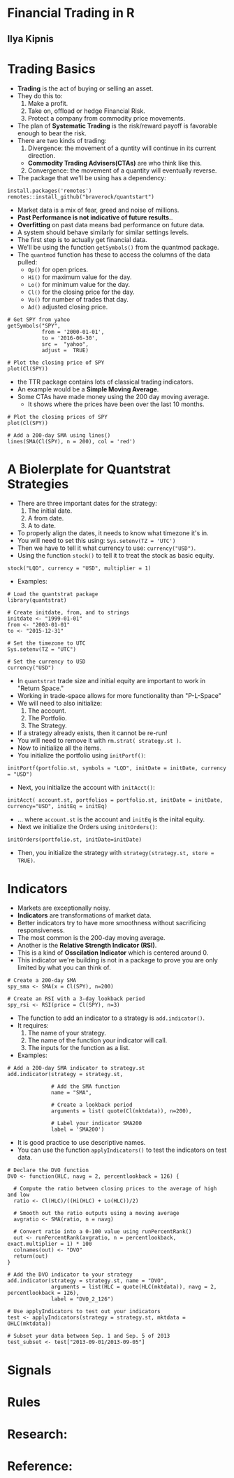 # Financial Trading in R
## Ilya Kipnis

# Trading Basics
- **Trading** is the act of buying or selling an asset.
- They do this to:
  1. Make a profit.
  2. Take on, offload or hedge Financial Risk.
  3. Protect a company from commodity price movements.
- The plan of **Systematic Trading** is the risk/reward payoff is favorable enough to bear the risk.
- There are two kinds of trading:
  1. Divergence: the movement of a quntity will continue in its current direction.
    * **Commodity Trading Advisers(CTAs)** are who think like this.
  2. Convergence: the movement of a quantity will eventually reverse.
- The package that we'll be using has a dependency:
```
install.packages('remotes')
remotes::install_github("braverock/quantstart")
```
- Market data is a mix of fear, greed and noise of millions.
- **Past Performance is not indicative of future results.**.
- **Overfitting** on past data means bad performance on future data.
- A system should behave similarly for similar settings levels.
- The first step is to actually get financial data.
- We'll be using the function `getSymbols()` from the quantmod package.
- The `quantmod` function has these to access the columns of the data pulled:
  * `Op()` for open prices.
  * `Hi()` for maximum value for the day.
  * `Lo()` for minimum value for the day.
  * `Cl()` for the closing price for the day.
  * `Vo()` for number of trades that day.
  * `Ad()` adjusted closing price.
```
# Get SPY from yahoo
getSymbols("SPY",
           from = '2000-01-01',
           to = '2016-06-30',
           src =  "yahoo",
           adjust =  TRUE)

# Plot the closing price of SPY
plot(Cl(SPY))
```
- the TTR package contains lots of classical trading indicators.
- An example would be a **Simple Moving Average**.
- Some CTAs have made money using the 200 day moving average.
  * It shows where the prices have been over the last 10 months.
```
# Plot the closing prices of SPY
plot(Cl(SPY))

# Add a 200-day SMA using lines()
lines(SMA(Cl(SPY), n = 200), col = 'red')
```


# A Biolerplate for Quantstrat Strategies
- There are three important dates for the strategy:
  1. The initial date.
  2. A from date.
  3. A to date.
- To properly align the dates, it needs to know what timezone it's in.
- You will need to set this using: `Sys.setenv(TZ = 'UTC')`
- Then we have to tell it what currency to use: `currency("USD")`.
- Using the function `stock()` to tell it to treat the stock as basic equity.
```
stock("LQD", currency = "USD", multiplier = 1)
```
- Examples:
```
# Load the quantstrat package
library(quantstrat)

# Create initdate, from, and to strings
initdate <- "1999-01-01"
from <- "2003-01-01"
to <- "2015-12-31"

# Set the timezone to UTC
Sys.setenv(TZ = "UTC")

# Set the currency to USD
currency("USD")
```
- In `quantstrat` trade size and initial equity are important to work in "Return Space."
- Working in trade-space allows for more functionality than "P-L-Space"
- We will need to also initialize:
  1. The account.
  2. The Portfolio.
  3. The Strategy.
- If a strategy already exists, then it cannot be re-run!
- You will need to remove it with `rm.strat( strategy.st )`.
- Now to initialize all the items.
- You initialize the portfolio using `initPortf()`:
```
initPortf(portfolio.st, symbols = "LQD", initDate = initDate, currency = "USD")

```
- Next, you initialize the account with `initAcct()`:
```
initAcct( account.st, portfolios = portfolio.st, initDate = initDate, currency="USD", initEq = initEq)
```
- ... where `account.st` is the account and `initEq` is the inital equity.
- Next we initialize the Orders using `initOrders()`:
```
initOrders(portfolio.st, initDate=initDate)
```
- Then, you initialize the strategy with `strategy(strategy.st, store = TRUE)`.


# Indicators
- Markets are exceptionally noisy.
- **Indicators** are transformations of market data.
- Better indicators try to have more smoothness without sacrificing responsiveness.
- The most common is the 200-day moving average.
- Another is the **Relative Strength Indicator (RSI)**.
- This is a kind of **Osscilation Indicator** which is centered around 0.
- This indicator we're building is not in a package to prove you are only limited by what you can think of.
```
# Create a 200-day SMA
spy_sma <- SMA(x = Cl(SPY), n=200)

# Create an RSI with a 3-day lookback period
spy_rsi <- RSI(price = Cl(SPY), n=3)
```
- The function to add an indicator to a strategy is `add.indicator()`.
- It requires:
  1. The name of your strategy.
  2. The name of  the function your indicator will call.
  3. The inputs for the function as a list.
- Examples:
```
# Add a 200-day SMA indicator to strategy.st
add.indicator(strategy = strategy.st,

              # Add the SMA function
              name = "SMA",

              # Create a lookback period
              arguments = list( quote(Cl(mktdata)), n=200),

              # Label your indicator SMA200
              label = 'SMA200')
```            
- It is good practice to use descriptive names.
- You can use the function `applyIndicators()` to test the indicators on test data.
```
# Declare the DVO function
DVO <- function(HLC, navg = 2, percentlookback = 126) {

  # Compute the ratio between closing prices to the average of high and low
  ratio <- Cl(HLC)/((Hi(HLC) + Lo(HLC))/2)

  # Smooth out the ratio outputs using a moving average
  avgratio <- SMA(ratio, n = navg)

  # Convert ratio into a 0-100 value using runPercentRank()
  out <- runPercentRank(avgratio, n = percentlookback, exact.multiplier = 1) * 100
  colnames(out) <- "DVO"
  return(out)
}

# Add the DVO indicator to your strategy
add.indicator(strategy = strategy.st, name = "DVO",
              arguments = list(HLC = quote(HLC(mktdata)), navg = 2, percentlookback = 126),
              label = "DVO_2_126")

# Use applyIndicators to test out your indicators
test <- applyIndicators(strategy = strategy.st, mktdata = OHLC(mktdata))

# Subset your data between Sep. 1 and Sep. 5 of 2013
test_subset <- test["2013-09-01/2013-09-05"]
```


# Signals

# Rules

# Research:

# Reference:
